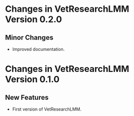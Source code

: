 # Changes in VetResearchLMM  Version 0.2.0
## Minor Changes 

* Improved documentation.

# Changes in VetResearchLMM  Version 0.1.0
## New Features 

* First version of VetResearchLMM. 

